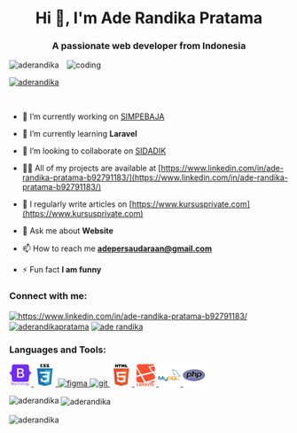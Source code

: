 <h1 align="center">Hi 👋, I'm Ade Randika Pratama</h1>
<h3 align="center">A passionate web developer from Indonesia</h3>
<img align="right" alt="coding" width="400" src="https://cdn.dribbble.com/users/1162077/screenshots/3848914/media/7ed7d5ca074b48b328150e5a231e8d1f.gif">

<p align="left"> <img src="https://komarev.com/ghpvc/?username=aderandika&label=Profile%20views&color=0e75b6&style=flat" alt="aderandika" /> </p>

<p align="left"> <a href="https://github.com/ryo-ma/github-profile-trophy"><img src="https://github-profile-trophy.vercel.app/?username=aderandika" alt="aderandika" /></a> </p>

<p align="left"> <a href="https://twitter.com/" target="blank"><img src="https://img.shields.io/twitter/follow/?logo=twitter&style=for-the-badge" alt="" /></a> </p>

- 🔭 I’m currently working on [SIMPEBAJA](https://www.okukab.go.id)

- 🌱 I’m currently learning **Laravel**

- 👯 I’m looking to collaborate on [SIDADIK](https://maalikhlas.com)

- 👨‍💻 All of my projects are available at [https://www.linkedin.com/in/ade-randika-pratama-b92791183/](https://www.linkedin.com/in/ade-randika-pratama-b92791183/)

- 📝 I regularly write articles on [https://www.kursusprivate.com](https://www.kursusprivate.com)

- 💬 Ask me about **Website**

- 📫 How to reach me **adepersaudaraan@gmail.com**

- ⚡ Fun fact **I am funny**

<h3 align="left">Connect with me:</h3>
<p align="left">
<a href="https://linkedin.com/in/https://www.linkedin.com/in/ade-randika-pratama-b92791183/" target="blank"><img align="center" src="https://raw.githubusercontent.com/rahuldkjain/github-profile-readme-generator/master/src/images/icons/Social/linked-in-alt.svg" alt="https://www.linkedin.com/in/ade-randika-pratama-b92791183/" height="30" width="40" /></a>
<a href="https://instagram.com/aderandikapratama" target="blank"><img align="center" src="https://raw.githubusercontent.com/rahuldkjain/github-profile-readme-generator/master/src/images/icons/Social/instagram.svg" alt="aderandikapratama" height="30" width="40" /></a>
<a href="https://www.youtube.com/c/ade randika" target="blank"><img align="center" src="https://raw.githubusercontent.com/rahuldkjain/github-profile-readme-generator/master/src/images/icons/Social/youtube.svg" alt="ade randika" height="30" width="40" /></a>
</p>

<h3 align="left">Languages and Tools:</h3>
<p align="left"> <a href="https://getbootstrap.com" target="_blank" rel="noreferrer"> <img src="https://raw.githubusercontent.com/devicons/devicon/master/icons/bootstrap/bootstrap-plain-wordmark.svg" alt="bootstrap" width="40" height="40"/> </a> <a href="https://www.w3schools.com/css/" target="_blank" rel="noreferrer"> <img src="https://raw.githubusercontent.com/devicons/devicon/master/icons/css3/css3-original-wordmark.svg" alt="css3" width="40" height="40"/> </a> <a href="https://www.figma.com/" target="_blank" rel="noreferrer"> <img src="https://www.vectorlogo.zone/logos/figma/figma-icon.svg" alt="figma" width="40" height="40"/> </a> <a href="https://git-scm.com/" target="_blank" rel="noreferrer"> <img src="https://www.vectorlogo.zone/logos/git-scm/git-scm-icon.svg" alt="git" width="40" height="40"/> </a> <a href="https://www.w3.org/html/" target="_blank" rel="noreferrer"> <img src="https://raw.githubusercontent.com/devicons/devicon/master/icons/html5/html5-original-wordmark.svg" alt="html5" width="40" height="40"/> </a> <a href="https://laravel.com/" target="_blank" rel="noreferrer"> <img src="https://raw.githubusercontent.com/devicons/devicon/master/icons/laravel/laravel-plain-wordmark.svg" alt="laravel" width="40" height="40"/> </a> <a href="https://www.mysql.com/" target="_blank" rel="noreferrer"> <img src="https://raw.githubusercontent.com/devicons/devicon/master/icons/mysql/mysql-original-wordmark.svg" alt="mysql" width="40" height="40"/> </a> <a href="https://www.php.net" target="_blank" rel="noreferrer"> <img src="https://raw.githubusercontent.com/devicons/devicon/master/icons/php/php-original.svg" alt="php" width="40" height="40"/> </a> </p>

<p><img align="left" src="https://github-readme-stats.vercel.app/api/top-langs?username=aderandika&show_icons=true&locale=en&layout=compact" alt="aderandika" /></p>

<p>&nbsp;<img align="center" src="https://github-readme-stats.vercel.app/api?username=aderandika&show_icons=true&locale=en" alt="aderandika" /></p>

<p><img align="center" src="https://github-readme-streak-stats.herokuapp.com/?user=aderandika&" alt="aderandika" /></p>
